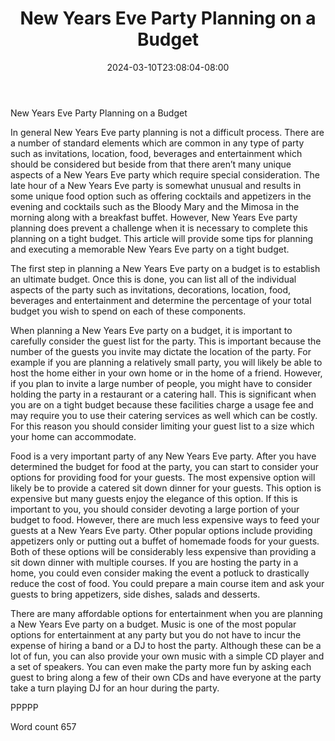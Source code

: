 ﻿---
title: "New Years Eve Party Planning on a Budget"
date: 2024-03-10T23:08:04-08:00
description: "New Years Eve Party Planning Tips for Web Success"
featured_image: "/images/New Years Eve Party Planning.jpg"
tags: ["New Years Eve Party Planning"]
---

New Years Eve Party Planning on a Budget

In general New Years Eve party planning is not a difficult process. There are a number of standard elements which are common in any type of party such as invitations, location, food, beverages and entertainment which should be considered but beside from that there aren’t many unique aspects of a New Years Eve party which require special consideration. The late hour of a New Years Eve party is somewhat unusual and results in some unique food option such as offering cocktails and appetizers in the evening and cocktails such as the Bloody Mary and the Mimosa in the morning along with a breakfast buffet. However, New Years Eve party planning does prevent a challenge when it is necessary to complete this planning on a tight budget. This article will provide some tips for planning and executing a memorable New Years Eve party on a tight budget.

The first step in planning a New Years Eve party on a budget is to establish an ultimate budget. Once this is done, you can list all of the individual aspects of the party such as invitations, decorations, location, food, beverages and entertainment and determine the percentage of your total budget you wish to spend on each of these components. 

When planning a New Years Eve party on a budget, it is important to carefully consider the guest list for the party. This is important because the number of the guests you invite may dictate the location of the party. For example if you are planning a relatively small party, you will likely be able to host the home either in your own home or in the home of a friend. However, if you plan to invite a large number of people, you might have to consider holding the party in a restaurant or a catering hall. This is significant when you are on a tight budget because these facilities charge a usage fee and may require you to use their catering services as well which can be costly. For this reason you should consider limiting your guest list to a size which your home can accommodate. 

Food is a very important party of any New Years Eve party. After you have determined the budget for food at the party, you can start to consider your options for providing food for your guests. The most expensive option will likely be to provide a catered sit down dinner for your guests. This option is expensive but many guests enjoy the elegance of this option. If this is important to you, you should consider devoting a large portion of your budget to food. However, there are much less expensive ways to feed your guests at a New Years Eve party. Other popular options include providing appetizers only or putting out a buffet of homemade foods for your guests. Both of these options will be considerably less expensive than providing a sit down dinner with multiple courses. If you are hosting the party in a home, you could even consider making the event a potluck to drastically reduce the cost of food. You could prepare a main course item and ask your guests to bring appetizers, side dishes, salads and desserts. 

There are many affordable options for entertainment when you are planning a New Years Eve party on a budget. Music is one of the most popular options for entertainment at any party but you do not have to incur the expense of hiring a band or a DJ to host the party. Although these can be a lot of fun, you can also provide your own music with a simple CD player and a set of speakers. You can even make the party more fun by asking each guest to bring along a few of their own CDs and have everyone at the party take a turn playing DJ for an hour during the party. 

PPPPP

Word count 657

